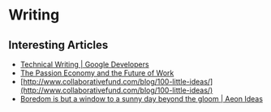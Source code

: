 # Writing

## Interesting Articles

* [Technical Writing  \|  Google Developers](https://developers.google.com/tech-writing)
* [The Passion Economy and the Future of Work](https://a16z.com/2019/10/08/passion-economy/)
* [http://www.collaborativefund.com/blog/100-little-ideas/](http://www.collaborativefund.com/blog/100-little-ideas/)
* [Boredom is but a window to a sunny day beyond the gloom \| Aeon Ideas](https://aeon.co/ideas/boredom-is-but-a-window-to-a-sunny-day-beyond-the-gloom)
